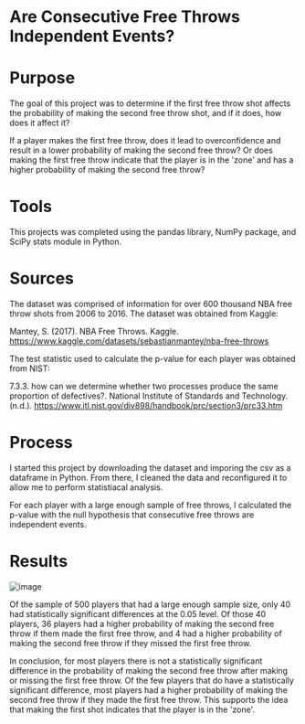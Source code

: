 # Are Consecutive Free Throws Independent Events?

# Purpose
The goal of this project was to determine if the first free throw shot affects the probability of making the second free throw shot, and if it does, how does it affect it?

If a player makes the first free throw, does it lead to overconfidence and result in a lower probability of making the second free throw? Or does making the first free throw indicate that the player is in the 'zone' and has a higher probability of making the second free throw?

# Tools
This projects was completed using the pandas library, NumPy package, and SciPy stats module in Python. 

# Sources
The dataset was comprised of information for over 600 thousand NBA free throw shots from 2006 to 2016. The dataset was obtained from Kaggle:

Mantey, S. (2017). NBA Free Throws. Kaggle. https://www.kaggle.com/datasets/sebastianmantey/nba-free-throws 


The test statistic used to calculate the p-value for each player was obtained from NIST:

7.3.3. how can we determine whether two processes produce the same proportion of defectives?. National Institute of Standards and Technology. 
(n.d.). https://www.itl.nist.gov/div898/handbook/prc/section3/prc33.htm 

# Process
I started this project by downloading the dataset and imporing the csv as a dataframe in Python. From there, I cleaned the data and reconfigured it to allow me to perform statistiacal analysis. 

For each player with a large enough sample of free throws, I calculated the p-value with the null hypothesis that consecutive free throws are independent events.

# Results
![image](https://github.com/CurtisBender/Free-Throws/assets/143849290/9901e1b4-da05-48ad-b70b-e438d1172062)

Of the sample of 500 players that had a large enough sample size, only 40 had statistically significant differences at the 0.05 level. Of those 40 players, 36 players had a higher probability of making the second free throw if them made the first free throw, and 4 had a higher probability of making the second free throw if they missed the first free throw.

In conclusion, for most players there is not a statistically significant difference in the probability of making the second free throw after making or missing the first free throw. Of the few players that do have a statistically significant difference, most players had a higher probability of making the second free throw if they made the first free throw. This supports the idea that making the first shot indicates that the player is in the 'zone'.
